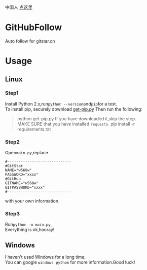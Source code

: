 中国人 [点这里](README_CN.md)
# GitHubFollow
Auto follow for gitstar.cn
# Usage
## Linux
### Step1
Install Python 2.x,run```python --version```and```pip```for a test.  
To install pip, securely download [get-pip.py](https://bootstrap.pypa.io/get-pip.py)
Then run the following:
> python get-pip.py
If you have downloaded it,skip the step.  
MAKE SURE that you have installed ```requests```.
> pip install -r requirements.txt
### Step2
Open```main.py```,replace  
```
#-----------------------------
#GitStar
NAME="w568w"
PASSWORD="xxxx"
#GitHub
GITNAME="w568w"
GITPASSWORD="xxxx"
#-----------------------------
```
with your own information.
### Step3
Run```python -u main.py```,  
Everything is ok,hooray!
## Windows
I haven't used Windows for a long time.  
You can google ```windows python``` for more information.Good luck!


